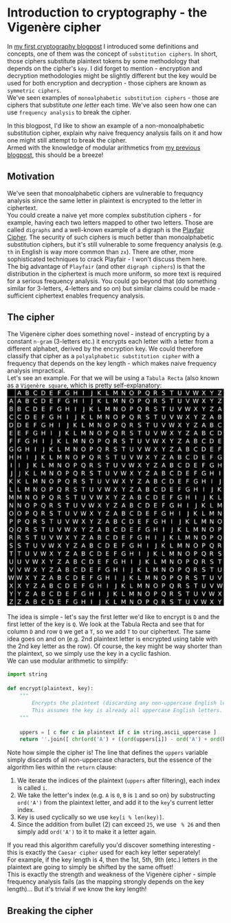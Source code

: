 # Introduction to cryptography - the Vigenère cipher
In [my first cryptography blogpost](https://github.com/yo-yo-yo-jbo/crypto_terminology/) I introduced some definitions and concepts, one of them was the concept of `substitution ciphers`. In short, those ciphers substitute plaintext tokens by some methodology that depends on the cipher's `key`. I did forget to mention - encryption and decryption methodologies might be slightly different but the key would be used for both encryption and decryption - those ciphers are known as `symmetric ciphers`.  
We've seen examples of `monoalphabetic substitution ciphers` - those are ciphers that substitute *one letter* each time. We've also seen how one can use `frequency analysis` to break the cipher.  

In this blogpost, I'd like to show an example of a non-monoalphabetic substitution cipher, explain why naive frequency analysis fails on it and how one might still attempt to break the cipher.  
Armed with the knowledge of modular arithmetics from [my previous blogpost](https://github.com/yo-yo-yo-jbo/crypto_modular/), this should be a breeze!

## Motivation
We've seen that monoalphabetic ciphers are vulnerable to frequqncy analysis since the same letter in plaintext is encrypted to the letter in ciphertext.  
You could create a naive yet more complex substitution ciphers - for example, having each two letters mapped to other two letters. Those are called `digraphs` and a well-known example of a digraph is the [Playfair Cipher](https://en.wikipedia.org/wiki/Playfair_cipher). The security of such ciphers is much better than monoalphabetic substitution ciphers, but it's still vulnerable to some frequency analysis (e.g. `th` in English is way more common than `zx`). There are other, more sophisticated techniques to crack Playfair - I won't discuss them here.  
The big advantage of `Playfair` (and other `digraph ciphers`) is that the distribution in the ciphertext is much more uniform, so more text is required for a serious frequency analysis. You could go beyond that (do something similar for 3-letters, 4-letters and so on) but similar claims could be made - sufficient ciphertext enables frequency analysis.  

## The cipher
The Vigenère cipher does something novel - instead of encrypting by a constant `n-gram` (3-letters etc.) it encrypts each letter with a letter from a different alphabet, derived by the encryption key. We could therefore classify that cipher as a `polyalphabetic substitution cipher` with a frequency that depends on the key length - which makes naive frequency analysis impractical.  
Let's see an example. For that we will be using a `Tabula Recta` (also known as a `Vigenère square`, which is pretty self-explanatory:
![Tabula Recta](tabula.png)

The idea is simple - let's say the first letter we'd like to encrypt is `D` and the first letter of the key is `Q`. We look at the Tabula Recta and see that for column `D` and row `Q` we get a `T`, so we add `T` to our ciphertext. The same idea goes on and on (e.g. 2nd plaintext letter is encrypted using table with the 2nd key letter as the row). Of course, the key might be way shorter than the plaintext, so we simply use the key in a cyclic fashion.  
We can use modular arithmetic to simplify:

```python
import string

def encrypt(plaintext, key):
    """
        Encrypts the plaintext (discarding any non-uppercase English letters).
        This assumes the key is already all uppercase English letters.
    """

    uppers = [ c for c in plaintext if c in string.ascii_uppercase ]
    return ''.join([ chr(ord('A') + ((ord(uppers[i]) - ord('A') + ord(key[i % len(key)]) - ord('A')) % 26)) for i in range(len(uppers)) ])
```

Note how simple the cipher is! The line that defines the `uppers` variable simply discards of all non-uppercase characters, but the essence of the algorithm lies within the `return` clause:
1. We iterate the indices of the plaintext (`uppers` after filtering), each index is called `i`.
2. We take the letter's index (e.g. `A` is `0`, `B` is `1` and so on) by substructing `ord('A')` from the plaintext letter, and add it to the `key`'s current letter index.
3. Key is used cyclically so we use `key[i % len(key)]`.
4. Since the addition from bullet (2) can exceed `25`, we use ` % 26` and then simply add `ord('A')` to it to make it a letter again.

If you read this algorithm carefully you'd discover something interesting - this is exactly the `Caesar cipher` used for each key letter seperately!  
For example, if the key length is 4, then the 1st, 5th, 9th (etc.) letters in the plaintext are going to simply be shifted by the same offset!  
This is exactly the strength and weakness of the Vigenère cipher - simple frequency analysis fails (as the mapping strongly depends on the key length)... But it's trivial if we know the key length!

## Breaking the cipher
